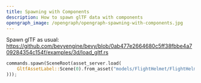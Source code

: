 ```yaml
---
title: Spawning with Components
description: How to spawn glTF data with components
opengraph_image: /opengraph/opengraph-spawning-with-components.jpg
---
```


Spawn glTF as usual: https://github.com/bevyengine/bevy/blob/0ab477e2664680c5ff38fbbe4a709284354c154f/examples/3d/load_gltf.rs

```rust
commands.spawn(SceneRoot(asset_server.load(
    GltfAssetLabel::Scene(0).from_asset("models/FlightHelmet/FlightHelmet.gltf"),
)));
```
